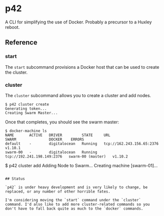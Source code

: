 # p42

A CLI for simplifying the use of Docker. Probably a precursor to a Huxley reboot.

## Reference

### start

The `start` subcommand provisions a Docker host that can be used to create the cluster.

### cluster

The `cluster` subcommand allows you to create a cluster and add nodes.

```
$ p42 cluster create
Generating token...
Creating Swarm Master...
```

Once that completes, you should see the swarm master:

```
$ docker-machine ls
NAME       ACTIVE   DRIVER         STATE     URL                          SWARM               DOCKER    ERRORS
default    -        digitalocean   Running   tcp://162.243.156.65:2376                        v1.10.1
swarm-00   -        digitalocean   Running   tcp://192.241.198.149:2376   swarm-00 (master)   v1.10.2

```
$ p42 cluster add
Adding Node to Swarm...
Creating machine [swarm-01]...
```

## Status

`p42` is under heavy development and is very likely to change, be replaced, or any number of other horrible fates.

I'm considering moving the `start` command under the `cluster` command. I'd also like to add more cluster-related commands so you don't have to fall back quite as much to the `docker` commands.
